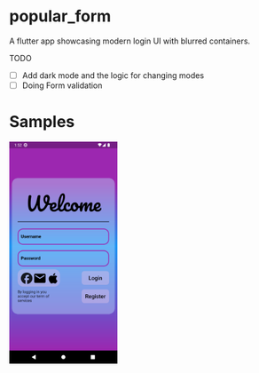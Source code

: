 # popular_form

A flutter app showcasing modern login UI with blurred containers. 

TODO 
- [ ] Add dark mode and the logic for changing modes
- [ ] Doing Form validation 

# Samples
<img src = "./samples/sample_lightMode.png" height = 400, >